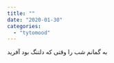 ```yaml
---
title: ""
date: "2020-01-30"
categories: 
  - "tytomood"
---
```


به گمانم شب را وقتی که دلتنگ بود آفرید
